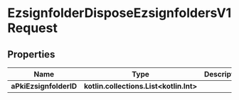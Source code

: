 
# EzsignfolderDisposeEzsignfoldersV1Request

## Properties
| Name | Type | Description | Notes |
| ------------ | ------------- | ------------- | ------------- |
| **aPkiEzsignfolderID** | **kotlin.collections.List&lt;kotlin.Int&gt;** |  |  |



